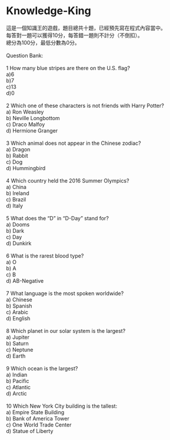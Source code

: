 # Knowledge-King

這是一個知識王的遊戲，題目總共十題，已經預先寫在程式內容當中。<br>
每答對一題可以獲得10分，每答錯一題則不計分（不倒扣）。<br>
總分為100分，最低分數為0分。<br>
<br>
Question Bank:<br>
<br>
1 How many blue stripes are there on the U.S. flag?<br>
a)6<br>
b)7<br>
c)13<br>
d)0<br>
<br>
2 Which one of these characters is not friends with Harry Potter?<br>
a) Ron Weasley <br>
b) Neville Longbottom<br>
c) Draco Malfoy<br>
d) Hermione Granger<br>
 <br>
3 Which animal does not appear in the Chinese zodiac?<br>
a) Dragon<br>
b) Rabbit<br>
c) Dog<br>
d) Hummingbird<br>
<br>
4 Which country held the 2016 Summer Olympics?<br>
a) China<br>
b) Ireland<br>
c) Brazil<br>
d) Italy<br>
<br>
5 What does the “D” in “D-Day” stand for?<br>
a) Dooms<br>
b) Dark<br>
c) Day<br>
d) Dunkirk<br>
 <br>
6 What is the rarest blood type?<br>
a) O<br>
b) A<br>
c) B<br>
d) AB-Negative<br>
<br>
7 What language is the most spoken worldwide?<br>
a) Chinese<br>
b) Spanish<br>
c) Arabic<br>
d) English<br>
 <br>
8 Which planet in our solar system is the largest?<br>
a) Jupiter<br>
b) Saturn<br>
c) Neptune<br>
d) Earth<br>
<br>
9 Which ocean is the largest?<br>
a) Indian<br>
b) Pacific<br>
c) Atlantic<br>
d) Arctic<br>
 <br>
10 Which New York City building is the tallest:<br>
a) Empire State Building<br>
b) Bank of America Tower<br>
c) One World Trade Center<br>
d) Statue of Liberty<br>
